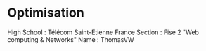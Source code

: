 # Optimisation
High School : Télécom Saint-Étienne France Section : Fise 2 "Web computing &amp; Networks" Name : ThomasVW
